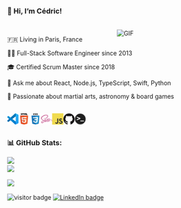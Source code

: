 ### 👋 Hi, I’m Cédric!
<br />
<img align="right" alt="GIF" width="250" src="https://media.giphy.com/media/mCRJDo24UvJMA/giphy.gif"/>

🇫🇷 Living in Paris, France

👨‍💻 Full-Stack Software Engineer since 2013

🎓 Certified Scrum Master since 2018

💬 Ask me about React, Node.js, TypeScript, Swift, Python

🤩 Passionate about martial arts, astronomy & board games

<br />
<span>
<img align="left" alt="Visual Studio Code" width="26px" src="https://raw.githubusercontent.com/github/explore/80688e429a7d4ef2fca1e82350fe8e3517d3494d/topics/visual-studio-code/visual-studio-code.png" />
<img align="left" alt="HTML5" width="26px" src="https://raw.githubusercontent.com/github/explore/80688e429a7d4ef2fca1e82350fe8e3517d3494d/topics/html/html.png" />
<img align="left" alt="CSS3" width="26px" src="https://raw.githubusercontent.com/github/explore/80688e429a7d4ef2fca1e82350fe8e3517d3494d/topics/css/css.png" />
<img align="left" alt="Sass" width="26px" src="https://raw.githubusercontent.com/github/explore/80688e429a7d4ef2fca1e82350fe8e3517d3494d/topics/sass/sass.png" />
<img align="left" alt="JavaScript" width="26px" src="https://raw.githubusercontent.com/github/explore/80688e429a7d4ef2fca1e82350fe8e3517d3494d/topics/javascript/javascript.png" />
<img align="left" alt="GitHub" width="26px" src="https://raw.githubusercontent.com/github/explore/78df643247d429f6cc873026c0622819ad797942/topics/github/github.png" />
<img align="left" alt="HTML5" width="26px" src="https://raw.githubusercontent.com/github/explore/80688e429a7d4ef2fca1e82350fe8e3517d3494d/topics/terminal/terminal.png" />
</span>
<br /><br />

### 📊 GitHub Stats:
![](https://github-readme-stats.vercel.app/api?username=Zorkham&theme=bear&hide_border=false&include_all_commits=true&count_private=true)<br/>
![](https://github-readme-streak-stats.herokuapp.com/?user=Zorkham&theme=bear&hide_border=false)<br/>

<img height="180em" src="https://github-readme-stats.vercel.app/api?username=Zorkham&show_icons=true&hide_border=true&&count_private=true&include_all_commits=true" />

![visitor badge](https://visitor-badge.glitch.me/badge?page_id=Zorkham.visitor-badge&left_color=lightgrey&right_color=blue&left_text=Visitors)
[![LinkedIn badge](https://img.shields.io/badge/LinkedIn-%230077B5.svg?logo=Linkedin&logoColor=white)](https://linkedin.com/in/cedric-molla)

